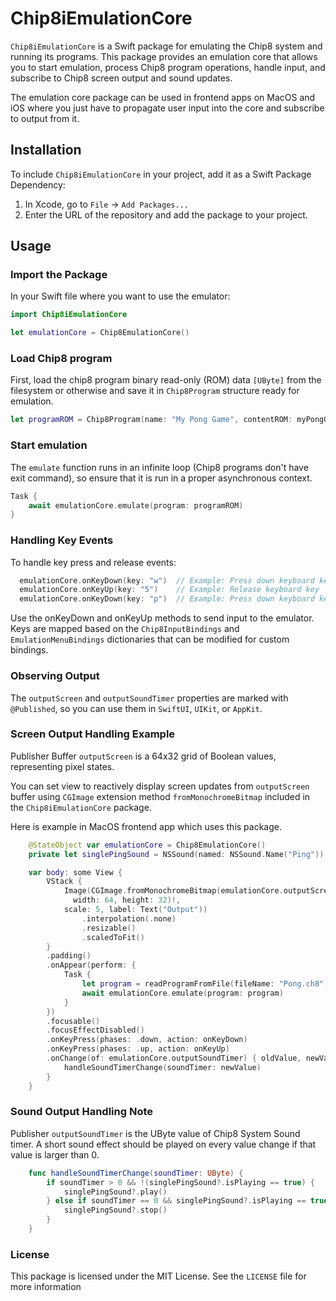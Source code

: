 # Chip8iEmulationCore

`Chip8iEmulationCore` is a Swift package for emulating the Chip8 system and running its programs. This package provides an emulation core that allows you to start emulation, process Chip8 program operations, handle input, and subscribe to Chip8 screen output and sound updates. 

The emulation core package can be used in frontend apps on MacOS and iOS where you just have to propagate user input into the core and subscribe to output from it.

## Installation

To include `Chip8iEmulationCore` in your project, add it as a Swift Package Dependency:

1. In Xcode, go to `File` -> `Add Packages...`
2. Enter the URL of the repository and add the package to your project.

## Usage

### Import the Package

In your Swift file where you want to use the emulator:

```swift
import Chip8iEmulationCore

let emulationCore = Chip8EmulationCore()
```

### Load Chip8 program
First, load the chip8 program binary read-only (ROM) data `[UByte]` from the filesystem or otherwise and save it in `Chip8Program` structure ready for emulation.

```swift
let programROM = Chip8Program(name: "My Pong Game", contentROM: myPongGameROMData)
```

### Start emulation

The `emulate` function runs in an infinite loop (Chip8 programs don't have exit command), so ensure that it is run in a proper asynchronous context.
```swift
Task {
    await emulationCore.emulate(program: programROM)
}
```

### Handling Key Events
To handle key press and release events:
```swift
  emulationCore.onKeyDown(key: "w")  // Example: Press down keyboard key 'w'
  emulationCore.onKeyUp(key: "5")    // Example: Release keyboard key '5'
  emulationCore.onKeyDown(key: "p")  // Example: Press down keyboard key 'p' which is as default mapped to emulation pause function
```
Use the onKeyDown and onKeyUp methods to send input to the emulator. Keys are mapped based on the `Chip8InputBindings` and `EmulationMenuBindings` dictionaries that can be modified for custom bindings.

### Observing Output
The `outputScreen` and `outputSoundTimer` properties are marked with `@Published`, so you can use them in `SwiftUI`, `UIKit`, or `AppKit`. 

### Screen Output Handling Example

Publisher Buffer `outputScreen` is a 64x32 grid of Boolean values, representing pixel states.

You can set view to reactively display screen updates from `outputScreen` buffer using `CGImage` extension method `fromMonochromeBitmap` included in the `Chip8iEmulationCore` package.

Here is example in MacOS frontend app which uses this package.

```swift
    @StateObject var emulationCore = Chip8EmulationCore()
    private let singlePingSound = NSSound(named: NSSound.Name("Ping"))

    var body: some View {
        VStack {
            Image(CGImage.fromMonochromeBitmap(emulationCore.outputScreen, 
              width: 64, height: 32)!, 
            scale: 5, label: Text("Output"))
                .interpolation(.none)
                .resizable()
                .scaledToFit()
        }
        .padding()
        .onAppear(perform: {
            Task {
                let program = readProgramFromFile(fileName: "Pong.ch8")
                await emulationCore.emulate(program: program)
            }
        })
        .focusable()
        .focusEffectDisabled()
        .onKeyPress(phases: .down, action: onKeyDown)
        .onKeyPress(phases: .up, action: onKeyUp)
        .onChange(of: emulationCore.outputSoundTimer) { oldValue, newValue in
            handleSoundTimerChange(soundTimer: newValue)
        }
    }

```

### Sound Output Handling Note
Publisher `outputSoundTimer` is the UByte value of Chip8 System Sound timer. A short sound effect should be played on every value change if that value is larger than 0.

```swift
    func handleSoundTimerChange(soundTimer: UByte) {
        if soundTimer > 0 && !(singlePingSound?.isPlaying == true) {
            singlePingSound?.play()
        } else if soundTimer == 0 && singlePingSound?.isPlaying == true {
            singlePingSound?.stop()
        }
    }
```

### License
This package is licensed under the MIT License. See the `LICENSE` file for more information


